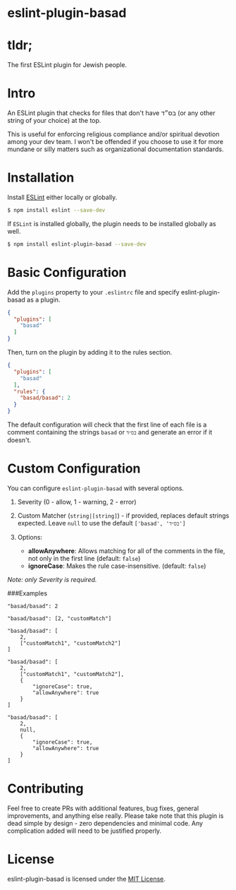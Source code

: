 eslint-plugin-basad
===================

# tldr;

The first ESLint plugin for Jewish people.

# Intro

An ESLint plugin that checks for files that don't have בס״ד (or any other string of your choice) at the top.

This is useful for enforcing religious compliance and/or spiritual devotion among your dev team. I won't be offended if you choose to use it for more mundane or silly matters such as organizational documentation standards.

# Installation

Install [ESLint](https://www.github.com/eslint/eslint) either locally or globally.

```sh
$ npm install eslint --save-dev
```

If `ESLint` is installed globally, the plugin needs to be installed globally as well.

```sh
$ npm install eslint-plugin-basad --save-dev
```

# Basic Configuration

Add the `plugins` property to your `.eslintrc` file and specify eslint-plugin-basad as a plugin.

```json
{
  "plugins": [
    "basad"
  ]
}
```

Then, turn on the plugin by adding it to the rules section.

```json
{
  "plugins": [
    "basad"
  ],
  "rules": {
    "basad/basad": 2
  }
}
```

The default configuration will check that the first line of each file is a comment containing the strings `basad` or `בס״ד` and generate an error if it doesn't.

# Custom Configuration
You can configure `eslint-plugin-basad` with several options.

1. Severity (0 - allow, 1 - warning, 2 - error)
1. Custom Matcher (`string|[string]`) - if provided, replaces default strings expected. Leave `null` to use the default `['basad', 'בס״ד']`
1. Options:

	* **allowAnywhere**: Allows matching for all of the comments in the file, not only in the first line (default: `false`)
	* **ignoreCase**: Makes the rule case-insensitive. (default: `false`)

_Note: only Severity is required._

###Examples

```
"basad/basad": 2
```

```
"basad/basad": [2, "customMatch"]
```

```
"basad/basad": [
	2,
	["customMatch1", "customMatch2"]
]
```
```
"basad/basad": [
	2,
	["customMatch1", "customMatch2"],
	{
		"ignoreCase": true,
		"allowAnywhere": true
	}
]
```
```
"basad/basad": [
	2,
	null,
	{
		"ignoreCase": true,
		"allowAnywhere": true
	}
]
```
# Contributing

Feel free to create PRs with additional features, bug fixes, general improvements, and anything else really.
Please take note that this plugin is dead simple by design - zero dependencies and minimal code.
Any complication added will need to be justified properly.



# License

eslint-plugin-basad is licensed under the [MIT License](http://www.opensource.org/licenses/mit-license.php).
